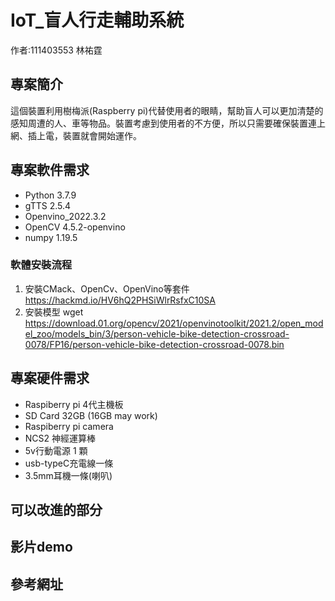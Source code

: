 # IoT_盲人行走輔助系統
作者:111403553 林祐霆

## 專案簡介
這個裝置利用樹梅派(Raspberry pi)代替使用者的眼睛，幫助盲人可以更加清楚的感知周遭的人、車等物品。裝置考慮到使用者的不方便，所以只需要確保裝置連上網、插上電，裝置就會開始運作。

## 專案軟件需求
- Python 3.7.9
- gTTS 2.5.4
- Openvino_2022.3.2
- OpenCV 4.5.2-openvino
- numpy 1.19.5
### 軟體安裝流程
1. 安裝CMack、OpenCv、OpenVino等套件
<https://hackmd.io/HV6hQ2PHSiWlrRsfxC10SA>
2. 安裝模型
    wget https://download.01.org/opencv/2021/openvinotoolkit/2021.2/open_model_zoo/models_bin/3/person-vehicle-bike-detection-crossroad-0078/FP16/person-vehicle-bike-detection-crossroad-0078.bin


## 專案硬件需求
 - Raspiberry pi 4代主機板
 - SD Card 32GB (16GB may work)
 - Raspiberry pi camera
 - NCS2 神經運算棒
 - 5v行動電源 1 顆
 - usb-typeC充電線一條
 - 3.5mm耳機一條(喇叭)
## 可以改進的部分

## 影片demo

## 參考網址
